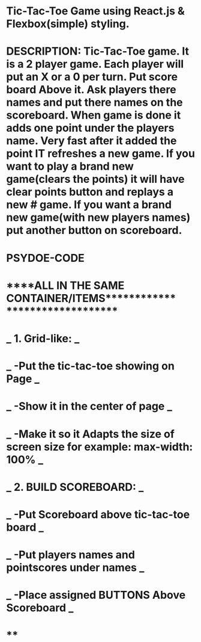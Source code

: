 # Tic-Tac-Toe Game using React.js & Flexbox(simple) styling.

# DESCRIPTION: Tic-Tac-Toe game. It is a 2 player game. Each player will put an X or a 0 per turn. Put score board Above it. Ask players there names and put there names on the scoreboard. When game is done it adds one point under the players name. Very fast after it added the point IT refreshes a new game. If you want to play a brand new game(clears the points) it will have clear points button and replays a new # game. If you want a brand new game(with new players names) put another button on scoreboard.

# PSYDOE-CODE

# ****\*\*\*\*****ALL IN THE SAME CONTAINER/ITEMS******************\*\*\*******************

# _ 1. Grid-like: _

# _ -Put the tic-tac-toe showing on Page _

# _ -Show it in the center of page _

# _ -Make it so it Adapts the size of screen size for example: max-width: 100% _

# _ 2. BUILD SCOREBOARD: _

# _ -Put Scoreboard above tic-tac-toe board _

# _ -Put players names and pointscores under names _

# _ -Place assigned BUTTONS Above Scoreboard _

# ****************************************\*\*****************************************

#

#

#

#

#

#

#

#

#

#

#

#

#

#

#

#

#

#

#

#

#

#

#

#

#

#

#

#

#

#

#

#

#

#

#

#

#

#

#

#

#

#

#

#
